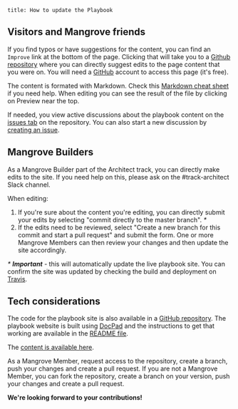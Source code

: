 ```
title: How to update the Playbook
```



## Visitors and Mangrove friends

If you find typos or have suggestions for the content, you can find an `Improve` link at the bottom of the page.
Clicking that will take you to a [Github repository](https://github.com/MeetMangrove/playbook) where you can directly suggest edits to the page content that you were on. You will need a [GitHub](https://github.com) account to access this page (it's free).

The content is formated with Markdown. Check this [Markdown cheat sheet](https://github.com/adam-p/markdown-here/wiki/Markdown-Cheatsheet) if you need help. When editing you can see the result of the file by clicking on Preview near the top.

If needed, you view active discussions about the playbook content on the [issues tab](https://github.com/MeetMangrove/playbook/issues) on the repository. You can also start a new discussion by [creating an issue](https://github.com/MeetMangrove/playbook/issues/new).


## Mangrove Builders

As a Mangrove Builder part of the Architect track, you can directly make edits to the site.
If you need help on this, please ask on the #track-architect Slack channel.

When editing:
1. If you're sure about the content you're editing, you can directly submit your edits by selecting "commit directly to the master branch". <em>*</em>
2. If the edits need to be reviewed, select "Create a new branch for this commit and start a pull request" and submit the form. One or more Mangrove Members can then review your changes and then update the site accordingly.

<em>* <strong>Important</strong></em> - this will automatically update the live playbook site. You can confirm the site was updated by checking the build and deployment on [Travis](https://travis-ci.org/meetmangrove/playbook-website).


## Tech considerations

The code for the playbook site is also available in a [GitHub repository](https://github.com/MeetMangrove/playbook-website). The playbook website is built using [DocPad](https://docpad.org/) and the instructions to get that working are available in the [README file](https://github.com/MeetMangrove/playbook-website/blob/master/README.md).

The [content is available here](https://github.com/MeetMangrove/playbook).

As a Mangrove Member, request access to the repository, create a branch, push your changes and create a pull request. If you are not a Mangrove Member, you can fork the repository, create a branch on your version, push your changes and create a pull request.

<strong>We're looking forward to your contributions!</strong>
